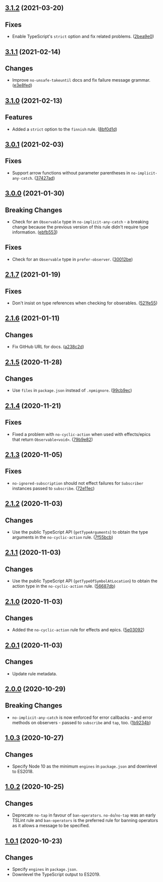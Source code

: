 <a name="3.1.2"></a>
## [3.1.2](https://github.com/cartant/eslint-plugin-rxjs/compare/v3.1.1...v3.1.2) (2021-03-20)

## Fixes

* Enable TypeScript's `strict` option and fix related problems. ([2bea9e0](https://github.com/cartant/eslint-plugin-rxjs/commit/2bea9e0))

<a name="3.1.1"></a>
## [3.1.1](https://github.com/cartant/eslint-plugin-rxjs/compare/v3.1.0...v3.1.1) (2021-02-14)

## Changes

* Improve `no-unsafe-takeuntil` docs and fix failure message grammar. ([e3e8fed](https://github.com/cartant/eslint-plugin-rxjs/commit/e3e8fed))

<a name="3.1.0"></a>
## [3.1.0](https://github.com/cartant/eslint-plugin-rxjs/compare/v3.0.1...v3.1.0) (2021-02-13)

## Features

* Added a `strict` option to the `finnish` rule. ([8bf0d1d](https://github.com/cartant/eslint-plugin-rxjs/commit/8bf0d1d))

<a name="3.0.1"></a>
## [3.0.1](https://github.com/cartant/eslint-plugin-rxjs/compare/v3.0.0...v3.0.1) (2021-02-03)

## Fixes

* Support arrow functions without parameter parentheses in `no-implicit-any-catch`. ([37427ad](https://github.com/cartant/eslint-plugin-rxjs/commit/37427ad))

<a name="3.0.0"></a>
## [3.0.0](https://github.com/cartant/eslint-plugin-rxjs/compare/v2.1.7...v3.0.0) (2021-01-30)

## Breaking Changes

* Check for an `Observable` type in `no-implicit-any-catch` - a breaking change because the previous version of this rule didn't require type information. ([ebfb553](https://github.com/cartant/eslint-plugin-rxjs/commit/ebfb553))

## Fixes

* Check for an `Observable` type in `prefer-observer`. ([30012be](https://github.com/cartant/eslint-plugin-rxjs/commit/30012be))

<a name="2.1.7"></a>
## [2.1.7](https://github.com/cartant/eslint-plugin-rxjs/compare/v2.1.6...v2.1.7) (2021-01-19)

## Fixes

* Don't insist on type references when checking for obserables. ([521fe55](https://github.com/cartant/eslint-plugin-rxjs/commit/521fe55))

<a name="2.1.6"></a>
## [2.1.6](https://github.com/cartant/eslint-plugin-rxjs/compare/v2.1.5...v2.1.6) (2021-01-11)

## Changes

* Fix GitHub URL for docs. ([a238c2d](https://github.com/cartant/eslint-plugin-rxjs/commit/a238c2d))

<a name="2.1.5"></a>
## [2.1.5](https://github.com/cartant/eslint-plugin-rxjs/compare/v2.1.4...v2.1.5) (2020-11-28)

## Changes

* Use `files` in `package.json` instead of `.npmignore`. ([99cb9ec](https://github.com/cartant/eslint-plugin-rxjs/commit/99cb9ec))

<a name="2.1.4"></a>
## [2.1.4](https://github.com/cartant/eslint-plugin-rxjs/compare/v2.1.3...v2.1.4) (2020-11-21)

## Fixes

* Fixed a problem with `no-cyclic-action` when used with effects/epics that return `Observable<void>`. ([79b9e82](https://github.com/cartant/eslint-plugin-rxjs/commit/79b9e82))

<a name="2.1.3"></a>
## [2.1.3](https://github.com/cartant/eslint-plugin-rxjs/compare/v2.1.2...v2.1.3) (2020-11-05)

## Fixes

* `no-ignored-subscription` should not effect failures for `Subscriber` instances passed to `subscribe`. ([72e11ec](https://github.com/cartant/eslint-plugin-rxjs/commit/72e11ec))

<a name="2.1.2"></a>
## [2.1.2](https://github.com/cartant/eslint-plugin-rxjs/compare/v2.1.1...v2.1.2) (2020-11-03)

## Changes

* Use the public TypeScript API (`getTypeArguments`) to obtain the type arguments in the `no-cyclic-action` rule. ([7f55bcb](https://github.com/cartant/eslint-plugin-rxjs/commit/7f55bcb))

<a name="2.1.1"></a>
## [2.1.1](https://github.com/cartant/eslint-plugin-rxjs/compare/v2.1.0...v2.1.1) (2020-11-03)

## Changes

* Use the public TypeScript API (`getTypeOfSymbolAtLocation`) to obtain the action type in the `no-cyclic-action` rule. ([56687db](https://github.com/cartant/eslint-plugin-rxjs/commit/56687db))

<a name="2.1.0"></a>
## [2.1.0](https://github.com/cartant/eslint-plugin-rxjs/compare/v2.0.1...v2.1.0) (2020-11-03)

## Changes

* Added the `no-cyclic-action` rule for effects and epics. ([5e03092](https://github.com/cartant/eslint-plugin-rxjs/commit/5e03092))

<a name="2.0.1"></a>
## [2.0.1](https://github.com/cartant/eslint-plugin-rxjs/compare/v2.0.0...v2.0.1) (2020-11-03)

## Changes

* Update rule metadata.

<a name="2.0.0"></a>
## [2.0.0](https://github.com/cartant/eslint-plugin-rxjs/compare/v1.0.3...v2.0.0) (2020-10-29)

## Breaking Changes

* `no-implicit-any-catch` is now enforced for error callbacks - and error methods on observers - passed to `subscribe` and `tap`, too. ([1b9234b](https://github.com/cartant/eslint-plugin-rxjs/commit/1b9234b))

<a name="1.0.3"></a>
## [1.0.3](https://github.com/cartant/eslint-plugin-rxjs/compare/v1.0.2...v1.0.3) (2020-10-27)

## Changes

* Specify Node 10 as the minimum `engines` in `package.json` and downlevel to ES2018.

<a name="1.0.2"></a>
## [1.0.2](https://github.com/cartant/eslint-plugin-rxjs/compare/v1.0.1...v1.0.2) (2020-10-25)

## Changes

* Deprecate `no-tap` in favour of `ban-operators`. `no-do`/`no-tap` was an early TSLint rule and `ban-operators` is the preferred rule for banning operators as it allows a message to be specified.

<a name="1.0.1"></a>
## [1.0.1](https://github.com/cartant/eslint-plugin-rxjs/compare/v1.0.0...v1.0.1) (2020-10-23)

## Changes

* Specify `engines` in `package.json`.
* Downlevel the TypeScript output to ES2019.